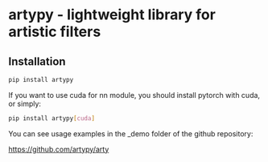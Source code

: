# artypy - lightweight library for artistic filters

## Installation
```bash
pip install artypy
```

If you want to use cuda for nn module, you should install pytorch with cuda, or simply:
```bash
pip install artypy[cuda]
```

You can see usage examples in the _demo folder of the github repository:

https://github.com/artypy/arty